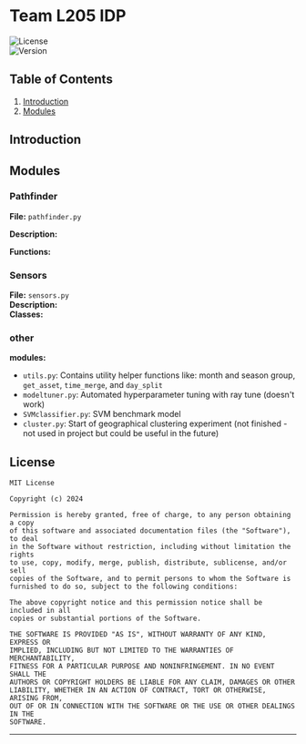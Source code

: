 
# Team L205 IDP

![License](https://img.shields.io/badge/license-MIT-blue.svg)  
![Version](https://img.shields.io/badge/version-1.0.0-brightgreen.svg)

## Table of Contents

1. [Introduction](#introduction)
2. [Modules](#modules)

## Introduction

## Modules

### Pathfinder

**File:** `pathfinder.py`

**Description:**

**Functions:**

### Sensors
**File:** `sensors.py`  
**Description:**  
**Classes:**

### other
**modules:**
- `utils.py`: Contains utility helper functions like: month and season group, `get_asset`, `time_merge`, and `day_split`
- `modeltuner.py`: Automated hyperparameter tuning with ray tune (doesn't work)
- `SVMclassifier.py`: SVM benchmark model
- `cluster.py`: Start of geographical clustering experiment (not finished - not used in project but could be useful in the future)

## License

```
MIT License

Copyright (c) 2024 

Permission is hereby granted, free of charge, to any person obtaining a copy
of this software and associated documentation files (the "Software"), to deal
in the Software without restriction, including without limitation the rights
to use, copy, modify, merge, publish, distribute, sublicense, and/or sell
copies of the Software, and to permit persons to whom the Software is
furnished to do so, subject to the following conditions:

The above copyright notice and this permission notice shall be included in all
copies or substantial portions of the Software.

THE SOFTWARE IS PROVIDED "AS IS", WITHOUT WARRANTY OF ANY KIND, EXPRESS OR
IMPLIED, INCLUDING BUT NOT LIMITED TO THE WARRANTIES OF MERCHANTABILITY,
FITNESS FOR A PARTICULAR PURPOSE AND NONINFRINGEMENT. IN NO EVENT SHALL THE
AUTHORS OR COPYRIGHT HOLDERS BE LIABLE FOR ANY CLAIM, DAMAGES OR OTHER
LIABILITY, WHETHER IN AN ACTION OF CONTRACT, TORT OR OTHERWISE, ARISING FROM,
OUT OF OR IN CONNECTION WITH THE SOFTWARE OR THE USE OR OTHER DEALINGS IN THE
SOFTWARE.
```

---
